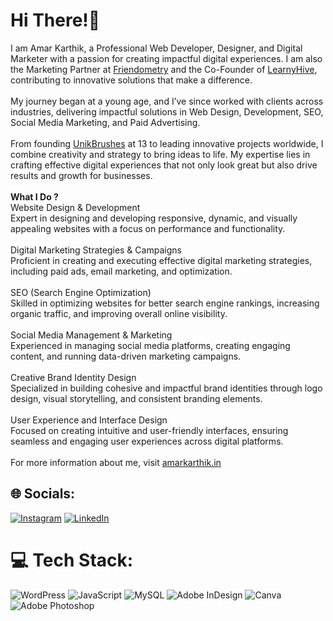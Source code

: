 # Hi There!👋
I am Amar Karthik, a Professional Web Developer, Designer, and Digital Marketer with a passion for creating impactful digital experiences. I am also the Marketing Partner at [Friendometry](https://friendometry.com) and the Co-Founder of [LearnyHive](https://www.learnyhive.com), contributing to innovative solutions that make a difference.<br><br>My journey began at a young age, and I’ve since worked with clients across industries, delivering impactful solutions in Web Design, Development, SEO, Social Media Marketing, and Paid Advertising.<br><br>From founding [UnikBrushes](https://www.unikbrushes.com) at 13 to leading innovative projects worldwide, I combine creativity and strategy to bring ideas to life. My expertise lies in crafting effective digital experiences that not only look great but also drive results and growth for businesses.<br><br>**What I Do ?**<br>Website Design & Development<br>Expert in designing and developing responsive, dynamic, and visually appealing websites with a focus on performance and functionality.<br><br>Digital Marketing Strategies & Campaigns<br>Proficient in creating and executing effective digital marketing strategies, including paid ads, email marketing, and optimization.<br><br>SEO (Search Engine Optimization)<br>Skilled in optimizing websites for better search engine rankings, increasing organic traffic, and improving overall online visibility.<br><br>Social Media Management & Marketing<br>Experienced in managing social media platforms, creating engaging content, and running data-driven marketing campaigns.<br><br>Creative Brand Identity Design<br>Specialized in building cohesive and impactful brand identities through logo design, visual storytelling, and consistent branding elements.<br><br>User Experience and Interface Design<br>Focused on creating intuitive and user-friendly interfaces, ensuring seamless and engaging user experiences across digital platforms.<br><br>For more information about me, visit [amarkarthik.in](https://amarkarthik.in)


## 🌐 Socials:
[![Instagram](https://img.shields.io/badge/Instagram-%23E4405F.svg?logo=Instagram&logoColor=white)](https://instagram.com/amar_karthik_) [![LinkedIn](https://img.shields.io/badge/LinkedIn-%230077B5.svg?logo=linkedin&logoColor=white)](https://linkedin.com/in/amar-karthik) 

# 💻 Tech Stack:
![WordPress](https://img.shields.io/badge/WordPress-%23117AC9.svg?style=for-the-badge&logo=WordPress&logoColor=white) ![JavaScript](https://img.shields.io/badge/javascript-%23323330.svg?style=for-the-badge&logo=javascript&logoColor=%23F7DF1E) ![MySQL](https://img.shields.io/badge/mysql-4479A1.svg?style=for-the-badge&logo=mysql&logoColor=white) ![Adobe InDesign](https://img.shields.io/badge/Adobe%20InDesign-49021F?style=for-the-badge&logo=adobeindesign&logoColor=FF3366) ![Canva](https://img.shields.io/badge/Canva-%2300C4CC.svg?style=for-the-badge&logo=Canva&logoColor=white) ![Adobe Photoshop](https://img.shields.io/badge/adobe%20photoshop-%2331A8FF.svg?style=for-the-badge&logo=adobe%20photoshop&logoColor=white)
